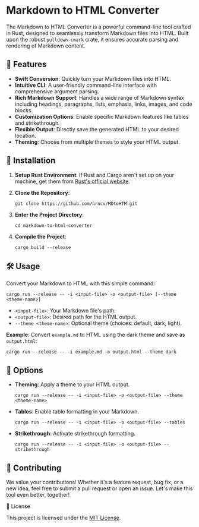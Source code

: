 
Markdown to HTML Converter
==========================

The Markdown to HTML Converter is a powerful command-line tool crafted in Rust, designed to seamlessly transform Markdown files into HTML. Built upon the robust `pulldown-cmark` crate, it ensures accurate parsing and rendering of Markdown content.

🌟 Features
-----------

*   **Swift Conversion**: Quickly turn your Markdown files into HTML.
*   **Intuitive CLI**: A user-friendly command-line interface with comprehensive argument parsing.
*   **Rich Markdown Support**: Handles a wide range of Markdown syntax including headings, paragraphs, lists, emphasis, links, images, and code blocks.
*   **Customization Options**: Enable specific Markdown features like tables and strikethrough.
*   **Flexible Output**: Directly save the generated HTML to your desired location.
*   **Theming**: Choose from multiple themes to style your HTML output.

🚀 Installation
---------------

1.  **Setup Rust Environment**: If Rust and Cargo aren't set up on your machine, get them from [Rust's official website](https://www.rust-lang.org/).
    
2.  **Clone the Repository**:
    
    ```console
    git clone https://github.com/arncv/MDtoHTM.git
    ```
    
3.  **Enter the Project Directory**:
    
    
    
    ```console
    cd markdown-to-html-converter
    ```
    
4.  **Compile the Project**:
    
    
    
    ```console
    cargo build --release
    ```
    

🛠 Usage
--------

Convert your Markdown to HTML with this simple command:



```console
cargo run --release -- -i <input-file> -o <output-file> [--theme <theme-name>]
```

*   `<input-file>`: Your Markdown file's path.
*   `<output-file>`: Desired path for the HTML output.
*   `--theme <theme-name>`: Optional theme (choices: default, dark, light).

**Example**: Convert `example.md` to HTML using the dark theme and save as `output.html`:



```console
cargo run --release -- -i example.md -o output.html --theme dark
```

🎨 Options
----------

*   **Theming**: Apply a theme to your HTML output.
    

    
    ```console
    cargo run --release -- -i <input-file> -o <output-file> --theme <theme-name>
    ```
    
*   **Tables**: Enable table formatting in your Markdown.
    
    
    
    ```console
    cargo run --release -- -i <input-file> -o <output-file> --tables
    ```
    
*  **Strikethrough**: Activate strikethrough formatting.
       
    ```console
    cargo run --release -- -i <input-file> -o <output-file> --strikethrough
    ```

🤝 Contributing
---------------

We value your contributions! Whether it's a feature request, bug fix, or a new idea, feel free to submit a pull request or open an issue. Let's make this tool even better, together!

📜 License

This project is licensed under the [MIT License](LICENSE).